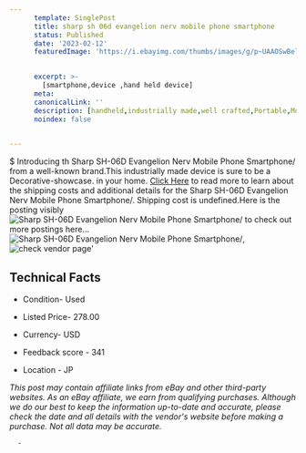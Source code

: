 ```yaml
---
      template: SinglePost
      title: sharp sh 06d evangelion nerv mobile phone smartphone 
      status: Published
      date: '2023-02-12'
      featuredImage: 'https://i.ebayimg.com/thumbs/images/g/p~UAAOSwBeljvDDI/s-l225.jpg'
       

      excerpt: >-
        [smartphone,device ,hand held device]
      meta:
      canonicalLink: ''
      description: [handheld,industrially made,well crafted,Portable,Mobile,Compact,Convenient,Lightweight,Maneuverable,Man-portable,Miniature,Carriable,Hand-held,Light,Holdable,Transportable,Mobile device,Pocket-sized,On-the-go,Wireless,Cordless,Compact size,Convenient size, smartphone,device ,hand held device]
      noindex: false
      

---
```

$
      Introducing th Sharp SH-06D Evangelion Nerv Mobile Phone Smartphone/ from a well-known brand.This industrially made device  is sure to be a Decorative-showcase. in your home. [Click Here](https://www.ebay.com/itm/225340951957?hash=item34775e0d95%3Ag%3Ap%7EUAAOSwBeljvDDI&mkevt=1&mkcid=1&mkrid=711-53200-19255-0&campid=%253CePNCampaignId%253E&customid=%253CreferenceId%253E&toolid=10049) to read more to learn about the shipping costs and additional details for the Sharp SH-06D Evangelion Nerv Mobile Phone Smartphone/. Shipping cost is undefined.Here is the posting visibly ![Sharp SH-06D Evangelion Nerv Mobile Phone Smartphone/](https://i.ebayimg.com/thumbs/images/g/p~UAAOSwBeljvDDI/s-l225.jpg) to check out more postings here... ![Sharp SH-06D Evangelion Nerv Mobile Phone Smartphone/](https://i.ebayimg.com/images/g/p~UAAOSwBeljvDDI/s-l640.jpg), ![check vendor page](https://origin-galleryplus.ebayimg.com/ws/web/225340951957_2_0_1/225x225.jpg,https://origin-galleryplus.ebayimg.com/ws/web/225340951957_3_0_1/225x225.jpg,https://origin-galleryplus.ebayimg.com/ws/web/225340951957_4_0_1/225x225.jpg)'

      

 ## Technical Facts 



     
      

 - Condition- Used 


      

 - Listed Price- 278.00 


      

 - Currency- USD 


      

 - Feedback score - 341 


      

 - Location - JP 


      
      

 *_This post may contain affiliate links from eBay and other third-party websites. As an eBay affiliate, we earn from qualifying purchases. Although we do our best to keep the information up-to-date and accurate, please check the date and all details with the vendor's website before making a purchase. Not all data may be accurate._*




      -

